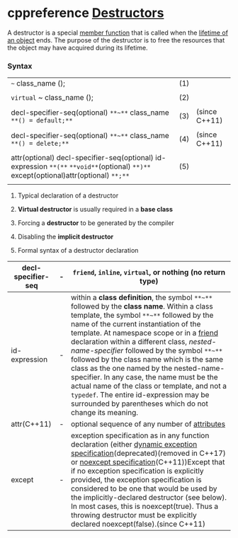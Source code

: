 # cppreference [Destructors](https://en.cppreference.com/w/cpp/language/destructor)

 A destructor is a special [member function](https://en.cppreference.com/w/cpp/language/member_functions) that is called when the [lifetime of an object](https://en.cppreference.com/w/cpp/language/lifetime) ends. The purpose of the destructor is to free the resources that the object may have acquired during its lifetime.

### Syntax

|                                                              |      |               |
| ------------------------------------------------------------ | ---- | ------------- |
| `~` class_name ();                                           | (1)  |               |
|                                                              |      |               |
| `virtual` ~ class_name ();                                   | (2)  |               |
|                                                              |      |               |
| decl-specifier-seq(optional) `**~**` class_name `**() = default;**` | (3)  | (since C++11) |
|                                                              |      |               |
| decl-specifier-seq(optional) `**~**` class_name `**() = delete;**` | (4)  | (since C++11) |
|                                                              |      |               |
| attr(optional) decl-specifier-seq(optional) id-expression `**(**` `**void**`(optional) `**)**` except(optional)attr(optional) `**;**` | (5)  |               |
|                                                              |      |               |

1) Typical declaration of a destructor

2) **Virtual destructor** is usually required in a **base class**

3) Forcing a **destructor** to be generated by the compiler

4) Disabling the **implicit destructor**

5) Formal syntax of a destructor declaration

| decl-specifier-seq | -    | `friend`, `inline`, `virtual`, or nothing (no return type)   |
| ------------------ | ---- | ------------------------------------------------------------ |
| id-expression      | -    | within a **class definition**, the symbol `**~**` followed by the **class name**. Within a class template, the symbol `**~**` followed by the name of the current instantiation of the template. At namespace scope or in a [friend](https://en.cppreference.com/w/cpp/language/friend) declaration within a different class, *nested-name-specifier* followed by the symbol `**~**` followed by the class name which is the same class as the one named by the nested-name-specifier. In any case, the name must be the actual name of the class or template, and not a `typedef`. The entire id-expression may be surrounded by parentheses which do not change its meaning. |
| attr(C++11)        | -    | optional sequence of any number of [attributes](https://en.cppreference.com/w/cpp/language/attributes) |
| except             | -    | exception specification as in any function declaration (either [dynamic exception specification](https://en.cppreference.com/w/cpp/language/except_spec)(deprecated)(removed in C++17) or [noexcept specification](https://en.cppreference.com/w/cpp/language/noexcept_spec)(C++11))Except that if no exception specification is explicitly provided, the exception specification is considered to be one that would be used by the implicitly-declared destructor (see below). In most cases, this is noexcept(true). Thus a throwing destructor must be explicitly declared noexcept(false).(since C++11) |


